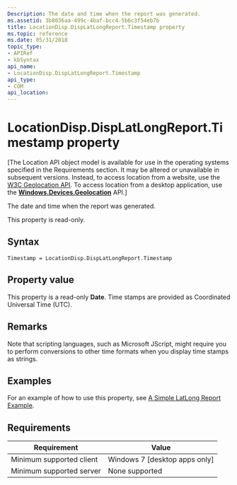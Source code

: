 ```yaml
---
Description: The date and time when the report was generated.
ms.assetid: 3b8036aa-499c-4baf-bcc4-5b6c3f54eb7b
title: LocationDisp.DispLatLongReport.Timestamp property
ms.topic: reference
ms.date: 05/31/2018
topic_type: 
- APIRef
- kbSyntax
api_name: 
- LocationDisp.DispLatLongReport.Timestamp
api_type: 
- COM
api_location: 
---
```


# LocationDisp.DispLatLongReport.Timestamp property

\[The Location API object model is available for use in the operating systems specified in the Requirements section. It may be altered or unavailable in subsequent versions. Instead, to access location from a website, use the [W3C Geolocation API](/previous-versions/windows/internet-explorer/ie-developer/samples/gg589513(v=vs.85)). To access location from a desktop application, use the [**Windows.Devices.Geolocation**](/uwp/api/Windows.Devices.Geolocation) API.\]

The date and time when the report was generated.

This property is read-only.

## Syntax


```JScript
Timestamp = LocationDisp.DispLatLongReport.Timestamp
```



## Property value

This property is a read-only **Date**. Time stamps are provided as Coordinated Universal Time (UTC).

## Remarks

Note that scripting languages, such as Microsoft JScript, might require you to perform conversions to other time formats when you display time stamps as strings.

## Examples

For an example of how to use this property, see [A Simple LatLong Report Example](/uwp/api/Windows.Devices.Geolocation).

## Requirements



| Requirement | Value |
|-------------------------------------|--------------------------------------------|
| Minimum supported client<br/> | Windows 7 \[desktop apps only\]<br/> |
| Minimum supported server<br/> | None supported<br/>                  |



 

